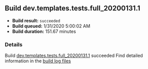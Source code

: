 ## Build dev.templates.tests.full_20200131.1
- **Build result:** `succeeded`
- **Build queued:** 1/31/2020 5:00:02 AM
- **Build duration:** 151.67 minutes
### Details
Build [dev.templates.tests.full_20200131.1](https://winappstudio.visualstudio.com/web/build.aspx?pcguid=a4ef43be-68ce-4195-a619-079b4d9834c2&builduri=vstfs%3a%2f%2f%2fBuild%2fBuild%2f32784) succeeded
Find detailed information in the [build log files]()
